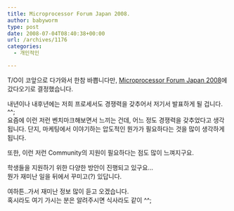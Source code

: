 ```yaml
---
title: Microprocessor Forum Japan 2008.
author: babyworm
type: post
date: 2008-07-04T08:40:38+00:00
url: /archives/1176
categories:
  - 개인적인

---
```

T/O이 코앞으로 다가와서 한참 바쁩니다만, [Microprocessor Forum Japan 2008][1]에 갔다오기로 결정했습니다.

내년이나 내후년에는 저희 프로세서도 경쟁력을 갖추어서 저기서 발표하게 될 겁니다. ^^;  
요즘에 이런 저런 벤치마크해보면서 느끼는 건데, 어느 정도 경쟁력을 갖추었다고 생각됩니다. 단지, 마케팅에서 이야기하는 압도적인 뭔가가 필요하다는 것을 많이 생각하게 됩니다.

또한, 이런 저런 Community의 지원이 필요하다는 점도 많이 느껴지구요.

학생들을 지원하기 위한 다양한 방안이 진행되고 있구요&#8230;  
뭔가 재미난 일을 뒤에서 꾸미고(?) 있답니다.

여하튼..가서 재미난 정보 많이 듣고 오겠습니다.  
혹시라도 여기 가시는 분은 알려주시면 식사라도 같이 ^^;

 [1]: http://www.ednjapan.com/content/mpf2008/index_en.html